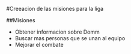 #Creeacion de las misiones para la liga

##Misiones
  - Obtener informacion sobre Domm
  - Buscar mas personas que se unan al equipo
  - Mejorar el combate
